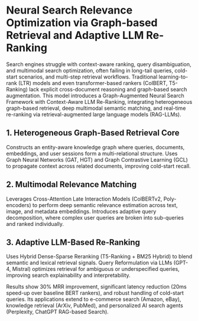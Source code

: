 # Neural Search Relevance Optimization via Graph-based Retrieval and Adaptive LLM Re-Ranking

Search engines struggle with context-aware ranking, query disambiguation, and multimodal search optimization, often failing in long-tail queries, cold-start scenarios, and multi-step retrieval workflows. Traditional learning-to-rank (LTR) models and even transformer-based rankers (ColBERT, T5-Ranking) lack explicit cross-document reasoning and graph-based search augmentation. This model introduces a Graph-Augmented Neural Search Framework with Context-Aware LLM Re-Ranking, integrating heterogeneous graph-based retrieval, deep multimodal semantic matching, and real-time re-ranking via retrieval-augmented large language models (RAG-LLMs).


## 1. Heterogeneous Graph-Based Retrieval Core

Constructs an entity-aware knowledge graph where queries, documents, embeddings, and user sessions form a multi-relational structure.
Uses Graph Neural Networks (GAT, HGT) and Graph Contrastive Learning (GCL) to propagate context across related documents, improving cold-start recall.

## 2. Multimodal Relevance Matching

Leverages Cross-Attention Late Interaction Models (ColBERTv2, Poly-encoders) to perform deep semantic relevance estimation across text, image, and metadata embeddings.
Introduces adaptive query decomposition, where complex user queries are broken into sub-queries and ranked individually.

## 3. Adaptive LLM-Based Re-Ranking

Uses Hybrid Dense-Sparse Reranking (T5-Ranking + BM25 Hybrid) to blend semantic and lexical retrieval signals.
Query Reformulation via LLMs (GPT-4, Mistral) optimizes retrieval for ambiguous or underspecified queries, improving search explainability and interpretability.

Results show 30% MRR improvement, significant latency reduction (20ms speed-up over baseline BERT rankers), and robust handling of cold-start queries. Its applications extend to e-commerce search (Amazon, eBay), knowledge retrieval (ArXiv, PubMed), and personalized AI search agents (Perplexity, ChatGPT RAG-based Search).

